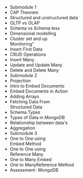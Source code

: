 - Submodule 1
- CAP Theorem  
- Structured and  unstructured data  
- OLTP vs OLAP  
- Schema vs Schema less  
- Dimensional modelling  
- Cluster set and up  
Monitoring"  
- Insert First Data  
- CRUD Operations  
- Insert Many  
- Update and Update Many  
- Delete and Delete Many
- Submodule 2
- Projection  
- Intro to Embed Documents  
- Embed Documents in  Action  
- Adding Arrays  
- Fetching Data From  
Structured Data  
- Schema Types  
- Types of Data in MongoDB  
- Relationship between  data's  
- Aggregation
- Submodule 3
- One to One using  
Embed Method  
- One to One using  
Reference Many  
- One to Many Embed  
- One to ManyReference Method
- Assessment-  MongoDB